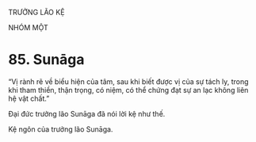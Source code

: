TRƯỞNG LÃO KỆ

NHÓM MỘT

# 85. Sunāga

“Vị rành rẽ về biểu hiện của tâm, sau khi biết được vị của sự tách ly, trong khi tham thiền, thận trọng, có niệm, có thể chứng đạt sự an lạc không liên hệ vật chất.”

Đại đức trưởng lão Sunāga đã nói lời kệ như thế.

Kệ ngôn của trưởng lão Sunāga.
